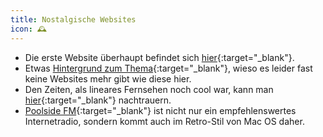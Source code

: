 ```yaml
---
title: Nostalgische Websites
icon: 🕰
---
```


- Die erste Website überhaupt befindet sich [hier](http://info.cern.ch/hypertext/WWW/TheProject.html){:target="_blank"}.
- Etwas [Hintergrund zum Thema](https://stackingthebricks.com/how-blogs-broke-the-web){:target="_blank"}, wieso es leider fast keine Websites mehr gibt wie diese hier.
- Den Zeiten, als lineares Fernsehen noch cool war, kann man [hier](https://my90stv.com){:target="_blank"} nachtrauern.
- [Poolside FM](https://poolside.fm){:target="_blank"} ist nicht nur ein empfehlenswertes Internetradio, sondern kommt auch im Retro-Stil von Mac OS daher.
